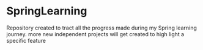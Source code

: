 # SpringLearning
Repository created to tract all the progress made during my Spring learning journey. more new independent projects will get created to high light a specific feature 

